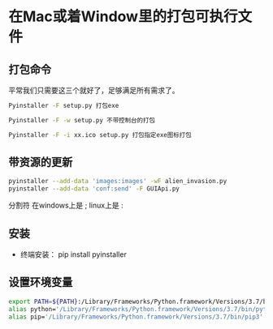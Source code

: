 # 在Mac或着Window里的打包可执行文件

## 打包命令

平常我们只需要这三个就好了，足够满足所有需求了。

```bash
Pyinstaller -F setup.py 打包exe

Pyinstaller -F -w setup.py 不带控制台的打包

Pyinstaller -F -i xx.ico setup.py 打包指定exe图标打包
```

## 带资源的更新

```bash
pyinstaller --add-data 'images:images' -wF alien_invasion.py
pyinstaller --add-data 'conf:send' -F GUIApi.py
```

分割符 在windows上是 ; linux上是 :

## 安装

- 终端安装： pip install pyinstaller

## 设置环境变量

```bash
export PATH=${PATH}:/Library/Frameworks/Python.framework/Versions/3.7/bin/
alias python='/Library/Frameworks/Python.framework/Versions/3.7/bin/python3'
alias pip='/Library/Frameworks/Python.framework/Versions/3.7/bin/pip3'
```
